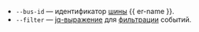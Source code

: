 * `--bus-id` — идентификатор [шины](../../serverless-integrations/concepts/eventrouter/bus.md) {{ er-name }}.
* `--filter` — [jq-выражение](https://jqlang.github.io/jq/manual/) для [фильтрации](../../serverless-integrations/concepts/eventrouter/rule.md#filter) событий.